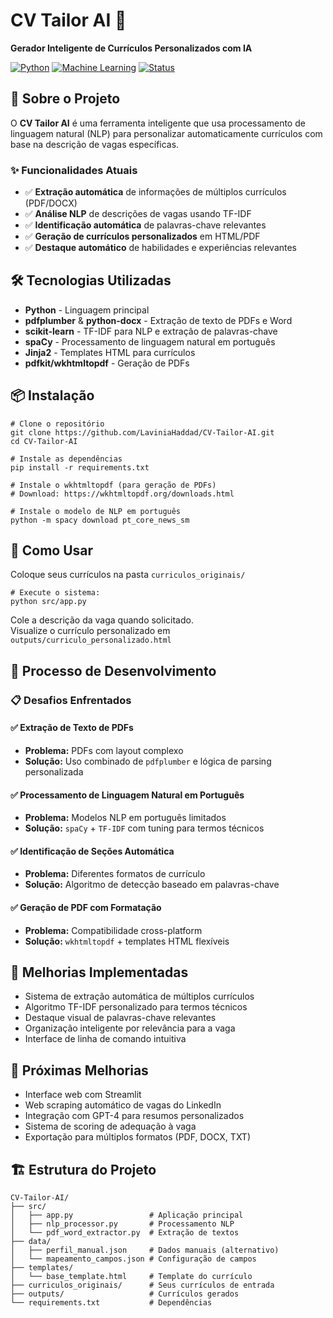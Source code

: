 # CV Tailor AI 🤖

**Gerador Inteligente de Currículos Personalizados com IA**

[![Python](https://img.shields.io/badge/Python-3.8%2B-blue)](https://www.python.org/)
[![Machine Learning](https://img.shields.io/badge/ML-NLP%2FTF--IDF-orange)](https://scikit-learn.org/)
[![Status](https://img.shields.io/badge/Status-Funcional-green)](https://github.com/LaviniaHaddad/CV-Tailor-AI)

## 🎯 Sobre o Projeto

O **CV Tailor AI** é uma ferramenta inteligente que usa processamento de linguagem natural (NLP) para personalizar automaticamente currículos com base na descrição de vagas específicas.

### ✨ Funcionalidades Atuais

- ✅ **Extração automática** de informações de múltiplos currículos (PDF/DOCX)  
- ✅ **Análise NLP** de descrições de vagas usando TF-IDF  
- ✅ **Identificação automática** de palavras-chave relevantes  
- ✅ **Geração de currículos personalizados** em HTML/PDF  
- ✅ **Destaque automático** de habilidades e experiências relevantes  

## 🛠️ Tecnologias Utilizadas

- **Python** - Linguagem principal  
- **pdfplumber** & **python-docx** - Extração de texto de PDFs e Word  
- **scikit-learn** - TF-IDF para NLP e extração de palavras-chave  
- **spaCy** - Processamento de linguagem natural em português  
- **Jinja2** - Templates HTML para currículos  
- **pdfkit/wkhtmltopdf** - Geração de PDFs  

## 📦 Instalação

    # Clone o repositório
    git clone https://github.com/LaviniaHaddad/CV-Tailor-AI.git
    cd CV-Tailor-AI

    # Instale as dependências
    pip install -r requirements.txt

    # Instale o wkhtmltopdf (para geração de PDFs)
    # Download: https://wkhtmltopdf.org/downloads.html

    # Instale o modelo de NLP em português
    python -m spacy download pt_core_news_sm

## 🚀 Como Usar

Coloque seus currículos na pasta `curriculos_originais/`

    # Execute o sistema:
    python src/app.py

Cole a descrição da vaga quando solicitado.  
Visualize o currículo personalizado em `outputs/curriculo_personalizado.html`

## 🔧 Processo de Desenvolvimento

### 📋 Desafios Enfrentados

#### ✅ Extração de Texto de PDFs
- **Problema:** PDFs com layout complexo  
- **Solução:** Uso combinado de `pdfplumber` e lógica de parsing personalizada

#### ✅ Processamento de Linguagem Natural em Português
- **Problema:** Modelos NLP em português limitados  
- **Solução:** `spaCy` + `TF-IDF` com tuning para termos técnicos

#### ✅ Identificação de Seções Automática
- **Problema:** Diferentes formatos de currículo  
- **Solução:** Algoritmo de detecção baseado em palavras-chave

#### ✅ Geração de PDF com Formatação
- **Problema:** Compatibilidade cross-platform  
- **Solução:** `wkhtmltopdf` + templates HTML flexíveis

## 🎯 Melhorias Implementadas

- Sistema de extração automática de múltiplos currículos  
- Algoritmo TF-IDF personalizado para termos técnicos  
- Destaque visual de palavras-chave relevantes  
- Organização inteligente por relevância para a vaga  
- Interface de linha de comando intuitiva

## 📅 Próximas Melhorias

- Interface web com Streamlit  
- Web scraping automático de vagas do LinkedIn  
- Integração com GPT-4 para resumos personalizados  
- Sistema de scoring de adequação à vaga  
- Exportação para múltiplos formatos (PDF, DOCX, TXT)

## 🏗️ Estrutura do Projeto

    CV-Tailor-AI/
    ├── src/
    │   ├── app.py                 # Aplicação principal
    │   ├── nlp_processor.py       # Processamento NLP
    │   └── pdf_word_extractor.py  # Extração de textos
    ├── data/
    │   ├── perfil_manual.json     # Dados manuais (alternativo)
    │   └── mapeamento_campos.json # Configuração de campos
    ├── templates/
    │   └── base_template.html     # Template do currículo
    ├── curriculos_originais/      # Seus currículos de entrada
    ├── outputs/                   # Currículos gerados
    └── requirements.txt           # Dependências
